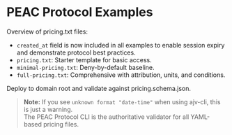 # PEAC Protocol Examples

Overview of pricing.txt files:

- `created_at` field is now included in all examples to enable session expiry and demonstrate protocol best practices.
- `pricing.txt`: Starter template for basic access.
- `minimal-pricing.txt`: Deny-by-default baseline.
- `full-pricing.txt`: Comprehensive with attribution, units, and conditions.

Deploy to domain root and validate against pricing.schema.json.

> **Note:** If you see `unknown format "date-time"` when using ajv-cli, this is just a warning.  
> The PEAC Protocol CLI is the authoritative validator for all YAML-based pricing files.
